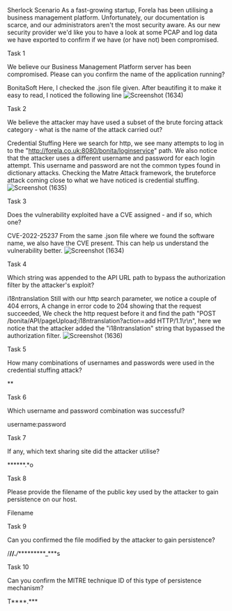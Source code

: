 Sherlock Scenario
As a fast-growing startup, Forela has been utilising a business management platform. Unfortunately, our documentation is scarce, and our administrators aren't the most security aware. As our new security provider we'd like you to have a look at some PCAP and log data we have exported to confirm if we have (or have not) been compromised.


Task 1

We believe our Business Management Platform server has been compromised. Please can you confirm the name of the application running?

BonitaSoft
Here, I checked the .json file given. After beautifing it to make it easy to read, I noticed the following line
![Screenshot (1634)](https://github.com/user-attachments/assets/847dbdbb-11e8-4e55-acc2-efc540bc50a3)


Task 2

We believe the attacker may have used a subset of the brute forcing attack category - what is the name of the attack carried out?

Credential Stuffing
Here we search for http, we see many attempts to log in to the "http://forela.co.uk:8080/bonita/loginservice" path. We also notice that the attacker uses a different username and password for each login attempt. This username and password are not the common types found in dictionary attacks. Checking the Matre Attack framework, the bruteforce attack coming close to what we have noticed is credential stuffing.
![Screenshot (1635)](https://github.com/user-attachments/assets/30a3c566-ad06-4493-aa45-fd7956d5c477)

Task 3

Does the vulnerability exploited have a CVE assigned - and if so, which one?

CVE-2022-25237
From the same .json file where we found the software name, we also have the CVE present. This can help us understand the vulnerability better.
![Screenshot (1634)](https://github.com/user-attachments/assets/847dbdbb-11e8-4e55-acc2-efc540bc50a3)

Task 4

Which string was appended to the API URL path to bypass the authorization filter by the attacker's exploit?

i18ntranslation
Still with our http search parameter, we notice a couple of 404 errors, A change in error code to 204 showing that the request succeeded, We check the http request before it and find the path "POST /bonita/API/pageUpload;i18ntranslation?action=add HTTP/1.1\r\n", here we notice that the attacker added the "i18ntranslation" string that bypassed the authorization filter.
![Screenshot (1636)](https://github.com/user-attachments/assets/cbb1696e-b2e3-4e8e-90f6-0f0195c65425)


Task 5

How many combinations of usernames and passwords were used in the credential stuffing attack?

**

Task 6

Which username and password combination was successful?

username:password

Task 7

If any, which text sharing site did the attacker utilise?

******.*o

Task 8

Please provide the filename of the public key used by the attacker to gain persistence on our host.

Filename

Task 9

Can you confirmed the file modified by the attacker to gain persistence?

/****/******/.***/**********_***s

Task 10

Can you confirm the MITRE technique ID of this type of persistence mechanism?

T****.***
